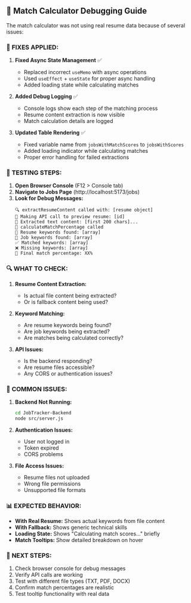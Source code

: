 ## 🐛 Match Calculator Debugging Guide

The match calculator was not using real resume data because of several issues:

### 🔧 **FIXES APPLIED:**

1. **Fixed Async State Management** ✅
   - Replaced incorrect `useMemo` with async operations
   - Used `useEffect` + `useState` for proper async handling
   - Added loading state while calculating matches

2. **Added Debug Logging** ✅
   - Console logs show each step of the matching process
   - Resume content extraction is now visible
   - Match calculation details are logged

3. **Updated Table Rendering** ✅
   - Fixed variable name from `jobsWithMatchScores` to `jobsWithScores`
   - Added loading indicator while calculating matches
   - Proper error handling for failed extractions

### 🧪 **TESTING STEPS:**

1. **Open Browser Console** (F12 > Console tab)
2. **Navigate to Jobs Page** (http://localhost:5173/jobs)
3. **Look for Debug Messages:**
   ```
   🔍 extractResumeContent called with: [resume object]
   📡 Making API call to preview resume: [id]
   📄 Extracted text content: [first 200 chars]...
   🎯 calculateMatchPercentage called
   🔑 Resume keywords found: [array]
   🎯 Job keywords found: [array]
   ✅ Matched keywords: [array]
   ❌ Missing keywords: [array]
   🎯 Final match percentage: XX%
   ```

### 🔍 **WHAT TO CHECK:**

1. **Resume Content Extraction:**
   - Is actual file content being extracted?
   - Or is fallback content being used?

2. **Keyword Matching:**
   - Are resume keywords being found?
   - Are job keywords being extracted?
   - Are matches being calculated correctly?

3. **API Issues:**
   - Is the backend responding?
   - Are resume files accessible?
   - Any CORS or authentication issues?

### 🚨 **COMMON ISSUES:**

1. **Backend Not Running:**
   ```bash
   cd JobTracker-Backend
   node src/server.js
   ```

2. **Authentication Issues:**
   - User not logged in
   - Token expired
   - CORS problems

3. **File Access Issues:**
   - Resume files not uploaded
   - Wrong file permissions
   - Unsupported file formats

### 📊 **EXPECTED BEHAVIOR:**

- **With Real Resume:** Shows actual keywords from file content
- **With Fallback:** Shows generic technical skills
- **Loading State:** Shows "Calculating match scores..." briefly
- **Match Tooltips:** Show detailed breakdown on hover

### 🎯 **NEXT STEPS:**

1. Check browser console for debug messages
2. Verify API calls are working
3. Test with different file types (TXT, PDF, DOCX)
4. Confirm match percentages are realistic
5. Test tooltip functionality with real data
